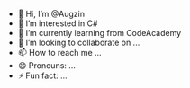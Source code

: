 - 👋 Hi, I’m @Augzin
- 👀 I’m interested in C#
- 🌱 I’m currently learning from CodeAcademy
- 💞️ I’m looking to collaborate on ...
- 📫 How to reach me ...
- 😄 Pronouns: ...
- ⚡ Fun fact: ...

<!---
Augzin/Augzin is a ✨ special ✨ repository because its `README.md` (this file) appears on your GitHub profile.
You can click the Preview link to take a look at your changes.
--->
